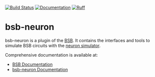 [![Build Status](https://github.com/dbbs-lab/bsb/actions/workflows/main.yml/badge.svg)](https://github.com/dbbs-lab/bsb/actions/workflows/main.yml)
[![Documentation](https://readthedocs.org/projects/bsb-neuron/badge/?version=latest)](https://bsb-neuron.readthedocs.io/en/latest/?badge=latest)
[![Ruff](https://img.shields.io/endpoint?url=https://raw.githubusercontent.com/astral-sh/ruff/main/assets/badge/v2.json)](https://github.com/astral-sh/ruff)

# bsb-neuron

bsb-neuron is a plugin of the [BSB](https://github.com/dbbs-lab/bsb). 
It contains the interfaces and tools to simulate BSB circuits with the 
[neuron simulator](https://www.neuron.yale.edu/neuron/).

Comprehensive documentation is available at:

* [BSB Documentation](https://bsb.readthedocs.io/en/latest)
* [bsb-neuron Documentation](https://bsb-neuron.readthedocs.io/en/latest)
